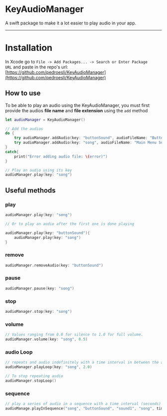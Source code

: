 # KeyAudioManager

A swift package to make it a lot easier to play audio in your app.

---

# Installation

In Xcode go to `File -> Add Packages... -> Search or Enter Package URL` and paste in the repo's url: [https://github.com/pedroesli/KeyAudioManager](https://github.com/pedroesli/KeyAudioManager)

## How to use

To be able to play an audio using the KeyAudioManager, you must first provide the audios **file name** and **file extension** using the `add` method 

```swift
let audioManager = KeyAudioManager()

// Add the audios
do {
    try audioManager.addAudio(key: "buttonSound", audioFileName: "Button Sound", fileExtension: "mp3")
    try audioManager.addAudio(key: "song", audioFileName: "Main Menu Song", fileExtension: "mp3")
}
catch{
    print("Error adding audio file: \(error)")
}

// Play an audio using its key
audioManager.play(key: "song")
```

## Useful methods

### play

```swift
audioManager.play(key: "song")

// Or to play an audio after the first one is done playing

audioManager.play(key: "buttonSound"){
    audioManager.play(key: "song")
}
```

### remove

```swift
audioManager.removeAudio(key: "buttonSound")
```

### pause

```swift
audioManager.pause(key: "song")
```

### stop

```swift
audioManager.stop(key: "song")
```

### volume

```swift
// Values ranging from 0.0 for silence to 1.0 for full volume.
audioManager.volume(key: "song", 0.5)
```

### audio Loop

```swift
// repeats and audio indefinitely with a time interval in between the audios 
audioManager.playLoop(key: "song", 2.0)

// To stop repeating audio 
audioManager.stopLoop()
```

### sequence

```swift
// play a series of audio in a sequence with a time interval (seconds) in between the audios
audioManage.playInSequence("song", "buttonSound", "sound1", "song", timeInterval: 2)
```
